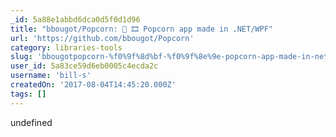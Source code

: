 ```yaml
---
_id: 5a88e1abbd6dca0d5f0d1d96
title: "bbougot/Popcorn: 🍿 🎞 Popcorn app made in .NET/WPF"
url: 'https://github.com/bbougot/Popcorn'
category: libraries-tools
slug: 'bbougotpopcorn-%f0%9f%8d%bf-%f0%9f%8e%9e-popcorn-app-made-in-netwpf'
user_id: 5a83ce59d6eb0005c4ecda2c
username: 'bill-s'
createdOn: '2017-08-04T14:45:20.000Z'
tags: []
---
```


undefined
